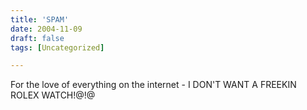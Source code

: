 ```yaml
---
title: 'SPAM'
date: 2004-11-09
draft: false
tags: [Uncategorized]

---
```


For the love of everything on the internet - I DON'T WANT A FREEKIN ROLEX WATCH!@!@